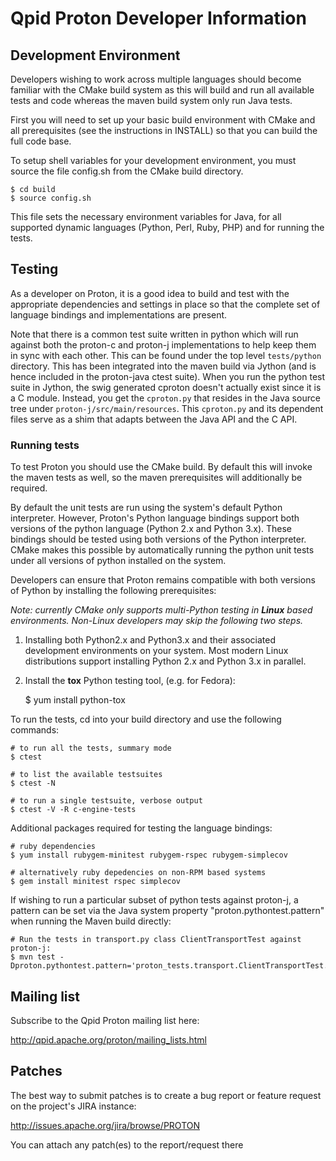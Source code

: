 Qpid Proton Developer Information
=================================

Development Environment
-----------------------

Developers wishing to work across multiple languages should become
familiar with the CMake build system as this will build and run all
available tests and code whereas the maven build system only run Java
tests.

First you will need to set up your basic build environment with CMake and all
prerequisites (see the instructions in INSTALL) so that you can build the full
code base.

To setup shell variables for your development environment, you must source
the file config.sh from the CMake build directory.

    $ cd build
    $ source config.sh

This file sets the necessary environment variables for Java, for all supported
dynamic languages (Python, Perl, Ruby, PHP) and for running the tests.

Testing
-------

As a developer on Proton, it is a good idea to build and test with the
appropriate dependencies and settings in place so that the complete set of
language bindings and implementations are present.

Note that there is a common test suite written in python which will run against
both the proton-c and proton-j implementations to help keep them in sync with
each other. This can be found under the top level `tests/python` directory.
This has been integrated into the maven build via Jython (and is hence included
in the proton-java ctest suite). When you run the python test suite in
Jython, the swig generated cproton doesn't actually exist since it is a C
module. Instead, you get the `cproton.py` that resides in the Java source tree
under `proton-j/src/main/resources`.  This `cproton.py` and its dependent files
serve as a shim that adapts between the Java API and the C API.


### Running tests

To test Proton you should use the CMake build. By default this will invoke the
maven tests as well, so the maven prerequisites will additionally be required.

By default the unit tests are run using the system's default Python
interpreter.  However, Proton's Python language bindings support both
versions of the python language (Python 2.x and Python 3.x).  These
bindings should be tested using both versions of the Python
interpreter.  CMake makes this possible by automatically running the
python unit tests under all versions of python installed on the
system.

Developers can ensure that Proton remains compatible with both
versions of Python by installing the following prerequisites:

_Note: currently CMake only supports multi-Python testing in **Linux**
based environments.  Non-Linux developers may skip the following two
steps._

1. Installing both Python2.x and Python3.x and their associated
development environments on your system.  Most modern Linux
distributions support installing Python 2.x and Python 3.x in
parallel.

2. Install the **tox** Python testing tool, (e.g. for Fedora):

   $ yum install python-tox


To run the tests, cd into your build directory and use the following commands:

    # to run all the tests, summary mode
    $ ctest

    # to list the available testsuites
    $ ctest -N

    # to run a single testsuite, verbose output
    $ ctest -V -R c-engine-tests

Additional packages required for testing the language bindings:

    # ruby dependencies
    $ yum install rubygem-minitest rubygem-rspec rubygem-simplecov

    # alternatively ruby depedencies on non-RPM based systems
    $ gem install minitest rspec simplecov

If wishing to run a particular subset of python tests against proton-j, a
pattern can be set via the Java system property "proton.pythontest.pattern"
when running the Maven build directly:

    # Run the tests in transport.py class ClientTransportTest against proton-j:
    $ mvn test -Dproton.pythontest.pattern='proton_tests.transport.ClientTransportTest.*'


Mailing list
------------

Subscribe to the Qpid Proton mailing list here:

  http://qpid.apache.org/proton/mailing_lists.html


Patches
-------

The best way to submit patches is to create a bug report or feature request
on the project's JIRA instance:

  http://issues.apache.org/jira/browse/PROTON

You can attach any patch(es) to the report/request there
